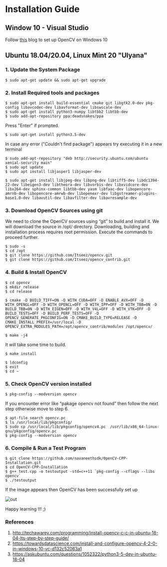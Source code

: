 # Installation Guide
## Window 10 - Visual Studio
Follow [this](https://towardsdatascience.com/install-and-configure-opencv-4-2-0-in-windows-10-vc-d132c52063a1) blog to set up OpenCV on Windows 10

## Ubuntu 18.04/20.04, Linux Mint 20 "Ulyana"
### 1. Update the System Package

```
$ sudo apt-get update && sudo apt-get upgrade
```
### 2. Install Required tools and packages

```
$ sudo apt-get install build-essential cmake git libgtk2.0-dev pkg-config libavcodec-dev libavformat-dev libswscale-dev
$ sudo apt-get install python3-numpy libtbb2 libtbb-dev
$ sudo add-apt-repository ppa:deadsnakes/ppa
```
Press "Enter" if prompted.
```
$ sudo apt-get install python3.5-dev
```
In case any error ("Couldn't find package") appears try executing it in a new terminal
```
$ sudo add-apt-repository "deb http://security.ubuntu.com/ubuntu xenial-security main"
$ sudo apt update
$ sudo apt install libjasper1 libjasper-dev
```
```
$ sudo apt-get install libjpeg-dev libpng-dev libtiff5-dev libdc1394-22-dev libeigen3-dev libtheora-dev libvorbis-dev libxvidcore-dev libx264-dev sphinx-common libtbb-dev yasm libfaac-dev libopencore-amrnb-dev libopencore-amrwb-dev libopenexr-dev libgstreamer-plugins-base1.0-dev libavutil-dev libavfilter-dev libavresample-dev
```
### 3. Download OpenCV Sources using git
We need to clone the OpenCV sources using “git” to build and install it. We will download the source in /opt/ directory.
Downloading, building and installation process requires root permission. Execute the commands to proceed further.
```
$ sudo -s
$ cd /opt
$ git clone https://github.com/Itseez/opencv.git
$ git clone https://github.com/Itseez/opencv_contrib.git
```
### 4. Build & Install OpenCV
```
$ cd opencv
$ mkdir release
$ cd release
```
```
$ cmake -D BUILD_TIFF=ON -D WITH_CUDA=OFF -D ENABLE_AVX=OFF -D WITH_OPENGL=OFF -D WITH_OPENCL=OFF -D WITH_IPP=OFF -D WITH_TBB=ON -D BUILD_TBB=ON -D WITH_EIGEN=OFF -D WITH_V4L=OFF -D WITH_VTK=OFF -D BUILD_TESTS=OFF -D BUILD_PERF_TESTS=OFF -D OPENCV_GENERATE_PKGCONFIG=ON -D CMAKE_BUILD_TYPE=RELEASE -D CMAKE_INSTALL_PREFIX=/usr/local -D OPENCV_EXTRA_MODULES_PATH=/opt/opencv_contrib/modules /opt/opencv/
```
```	
$ make -j4
```
It will take some time to build.
```
$ make install
```
```
$ ldconfig
$ exit
$ cd ~
```
### 5. Check OpenCV version installed
```
$ pkg-config --modversion opencv
```
If you encounter error like “pakage opencv not found” then follow the next step otherwise move to step 6.
```
$ apt-file search opencv.pc
$ ls /usr/local/lib/pkgconfig/
$ sudo cp /usr/local/lib/pkgconfig/opencv4.pc  /usr/lib/x86_64-linux-gnu/pkgconfig/opencv.pc
$ pkg-config --modversion opencv
```
### 6. Compile & Run a Test Program
```
$ git clone https://github.com/navaneethsdk/OpenCV-CPP-Installation.git
$ cd OpenCV-CPP-Installation
$ g++ test.cpp -o testoutput -std=c++11 `pkg-config --cflags --libs opencv`
$ ./testoutput
```
If the image appears then OpenCV has been successfully set up

![out](./OpenCV_Logo)

Happy learning !!! ;)


### References
1. http://techawarey.com/programming/install-opencv-c-c-in-ubuntu-18-04-lts-step-by-step-guide/
2. https://towardsdatascience.com/install-and-configure-opencv-4-2-0-in-windows-10-vc-d132c52063a1
3. https://askubuntu.com/questions/1052322/python3-5-dev-in-ubuntu-18-04


